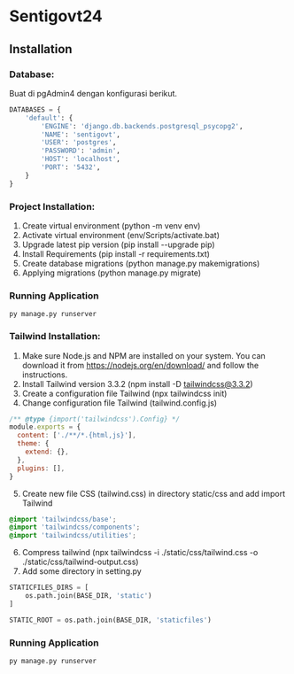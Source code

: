 # Sentigovt24

## Installation

### Database: 
Buat di pgAdmin4 dengan konfigurasi berikut.
```python
DATABASES = {
    'default': {
        'ENGINE': 'django.db.backends.postgresql_psycopg2',
        'NAME': 'sentigovt',
        'USER': 'postgres',
        'PASSWORD': 'admin',
        'HOST': 'localhost',
        'PORT': '5432',
    }
}
```

### Project Installation:
1. Create virtual environment (python -m venv env)
2. Activate virtual environment (env/Scripts/activate.bat)
3. Upgrade latest pip version (pip install --upgrade pip)
4. Install Requirements (pip install -r requirements.txt)
5. Create database migrations (python manage.py makemigrations)
6. Applying migrations (python manage.py migrate)

### Running Application
`py manage.py runserver`

### Tailwind Installation:
1. Make sure Node.js and NPM are installed on your system. You can download it from https://nodejs.org/en/download/ and follow the instructions.
2. Install Tailwind version 3.3.2 (npm install -D tailwindcss@3.3.2)
3. Create a configuration file Tailwind (npx tailwindcss init)
4. Change configuration file Tailwind (tailwind.config.js)
```javascript
/** @type {import('tailwindcss').Config} */
module.exports = {
  content: ['./**/*.{html,js}'],
  theme: {
    extend: {},
  },
  plugins: [],
}
```
5. Create new file CSS (tailwind.css) in directory static/css and add import Tailwind
```css
@import 'tailwindcss/base';
@import 'tailwindcss/components';
@import 'tailwindcss/utilities';
```
6. Compress tailwind (npx tailwindcss -i ./static/css/tailwind.css -o ./static/css/tailwind-output.css)
7. Add some directory in setting.py
```python
STATICFILES_DIRS = [
    os.path.join(BASE_DIR, 'static')
]

STATIC_ROOT = os.path.join(BASE_DIR, 'staticfiles')
```

### Running Application
`py manage.py runserver`



